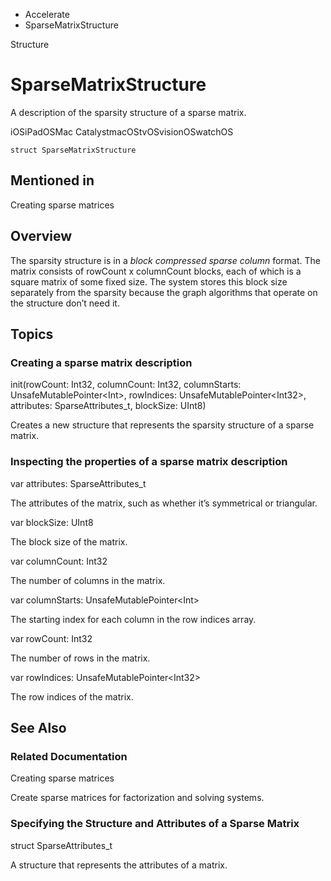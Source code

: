 

- Accelerate
-  SparseMatrixStructure 

Structure

# SparseMatrixStructure

A description of the sparsity structure of a sparse matrix.

iOSiPadOSMac CatalystmacOStvOSvisionOSwatchOS

``` source
struct SparseMatrixStructure
```

## Mentioned in 

Creating sparse matrices

## Overview

The sparsity structure is in a *block compressed sparse column* format. The matrix consists of rowCount x columnCount blocks, each of which is a square matrix of some fixed size. The system stores this block size separately from the sparsity because the graph algorithms that operate on the structure don’t need it.

## Topics

### Creating a sparse matrix description

init(rowCount: Int32, columnCount: Int32, columnStarts: UnsafeMutablePointer&lt;Int>, rowIndices: UnsafeMutablePointer&lt;Int32>, attributes: SparseAttributes_t, blockSize: UInt8)

Creates a new structure that represents the sparsity structure of a sparse matrix.

### Inspecting the properties of a sparse matrix description

var attributes: SparseAttributes_t

The attributes of the matrix, such as whether it’s symmetrical or triangular.

var blockSize: UInt8

The block size of the matrix.

var columnCount: Int32

The number of columns in the matrix.

var columnStarts: UnsafeMutablePointer&lt;Int>

The starting index for each column in the row indices array.

var rowCount: Int32

The number of rows in the matrix.

var rowIndices: UnsafeMutablePointer&lt;Int32>

The row indices of the matrix.

## See Also

### Related Documentation

Creating sparse matrices

Create sparse matrices for factorization and solving systems.

### Specifying the Structure and Attributes of a Sparse Matrix

struct SparseAttributes_t

A structure that represents the attributes of a matrix.


